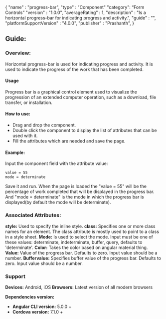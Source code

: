 {
"name" : "progress-bar",
"type" : "Component"
"category": “Form Controls”
"version" : "1.0.0",
"averageRating" : 1,
"description" : "Is a horizontal progress-bar for indicating progress and activity.",
"guide" : "",
"platformSupportVersion" : "4.0.0",
"publisher" : "Prashanth",
}

## Guide: 
### Overview: 
Horizontal progress-bar is used for indicating progress and activity. It is used to indicate the progress of the work that has been completed. 

#### Usage
Progress bar is a graphical control element used to visualize the progression of an extended computer operation, such as a download, file transfer, or installation.

#### How to use:   
- Drag and drop the component. 
- Double click the component to display the list of attributes that can be used with it.
- Fill the attributes which are needed and save the page.

#### Example: 
Input the component field with the attribute value:
``` 
value = 55
mode = determinate
```
Save it and run.
When the page is loaded the "value = 55" will be the percentage of work completed that will be displayed in the progress bar. And "mode = determinate" is the mode in which the progress bar is displayed(by default the mode will be determinate).

### Associated Attributes:
**style:** Used to specify the inline style.
**class:** Specifies one or more class names for an element. The class attribute is mostly used to point to a class in a style sheet.
**Mode:** Is used to select the mode. Input must be one of these values: determinate, indeterminate, buffer, query, defaults to 'determinate'. 
**Color:** Takes the color based on angular material thing.
**Value:** Value of the progress bar. Defaults to zero. Input value should be a number.
**Buffervalue:** Specifies buffer value of the progress bar. Defaults to zero. Input value should be a number.

### Support 
**Devices:** Android, iOS
**Browsers:** Latest version of all modern browsers

**Dependencies version:**
- **Angular CLI version:** 5.0.0 + 
- **Cordova version:** 7.1.0 +


